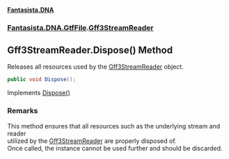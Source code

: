 #### [Fantasista.DNA](index.md 'index')
### [Fantasista.DNA.GtfFile](Fantasista.DNA.GtfFile.md 'Fantasista.DNA.GtfFile').[Gff3StreamReader](Fantasista.DNA.GtfFile.Gff3StreamReader.md 'Fantasista.DNA.GtfFile.Gff3StreamReader')

## Gff3StreamReader.Dispose() Method

Releases all resources used by the [Gff3StreamReader](Fantasista.DNA.GtfFile.Gff3StreamReader.md 'Fantasista.DNA.GtfFile.Gff3StreamReader') object.

```csharp
public void Dispose();
```

Implements [Dispose()](https://docs.microsoft.com/en-us/dotnet/api/System.IDisposable.Dispose 'System.IDisposable.Dispose')

### Remarks
This method ensures that all resources such as the underlying stream and reader  
utilized by the [Gff3StreamReader](Fantasista.DNA.GtfFile.Gff3StreamReader.md 'Fantasista.DNA.GtfFile.Gff3StreamReader') are properly disposed of.  
Once called, the instance cannot be used further and should be discarded.